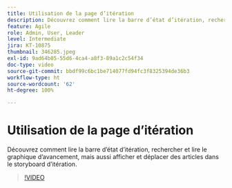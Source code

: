 ```yaml
---
title: Utilisation de la page d’itération
description: Découvrez comment lire la barre d’état d’itération, rechercher et lire le graphique d’avancement, mais aussi afficher et déplacer des articles dans le storyboard d’itération.
feature: Agile
role: Admin, User, Leader
level: Intermediate
jira: KT-10875
thumbnail: 346285.jpeg
exl-id: 9ad64b05-55d6-4ca4-a8f3-89a1c2c54f34
doc-type: video
source-git-commit: bbdf99c6bc1be714077fd94fc3f8325394de36b3
workflow-type: ht
source-wordcount: '62'
ht-degree: 100%

---
```


# Utilisation de la page d’itération

Découvrez comment lire la barre d’état d’itération, rechercher et lire le graphique d’avancement, mais aussi afficher et déplacer des articles dans le storyboard d’itération.

>[!VIDEO](https://video.tv.adobe.com/v/346285/?quality=12&learn=on&enablevpops=1)
